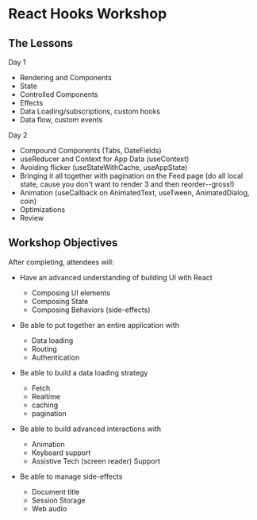 # React Hooks Workshop

## The Lessons

Day 1

- Rendering and Components
- State
- Controlled Components
- Effects
- Data Loading/subscriptions, custom hooks
- Data flow, custom events

Day 2

- Compound Components (Tabs, DateFields)
- useReducer and Context for App Data (useContext)
- Avoiding flicker (useStateWithCache, useAppState)
- Bringing it all together with pagination on the Feed page (do all local state, cause you don't want to render 3 and then reorder--gross!)
- Animation (useCallback on AnimatedText, useTween, AnimatedDialog, coin)
- Optimizations
- Review

## Workshop Objectives

After completing, attendees will:

- Have an advanced understanding of building UI with React

  - Composing UI elements
  - Composing State
  - Composing Behaviors (side-effects)

- Be able to put together an entire application with

  - Data loading
  - Routing
  - Authentication

- Be able to build a data loading strategy

  - Fetch
  - Realtime
  - caching
  - pagination

- Be able to build advanced interactions with

  - Animation
  - Keyboard support
  - Assistive Tech (screen reader) Support

- Be able to manage side-effects

  - Document title
  - Session Storage
  - Web audio
